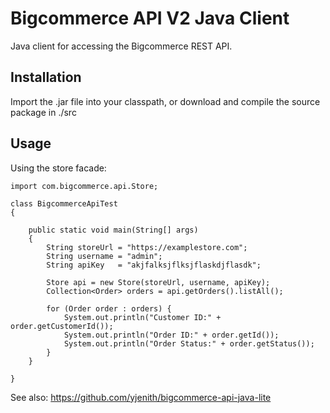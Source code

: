 Bigcommerce API V2 Java Client
==============================

Java client for accessing the Bigcommerce REST API.

Installation
------------

Import the .jar file into your classpath, or download and compile the source
package in ./src

Usage
-----

Using the store facade:

```
import com.bigcommerce.api.Store;

class BigcommerceApiTest
{

	public static void main(String[] args)
	{
		String storeUrl = "https://examplestore.com";
		String username = "admin";
		String apiKey   = "akjfalksjflksjflaskdjflasdk";

		Store api = new Store(storeUrl, username, apiKey);
		Collection<Order> orders = api.getOrders().listAll();

		for (Order order : orders) {
			System.out.println("Customer ID:" + order.getCustomerId());
			System.out.println("Order ID:" + order.getId());
			System.out.println("Order Status:" + order.getStatus());
		}
	}

}
```
See also: https://github.com/yjenith/bigcommerce-api-java-lite
